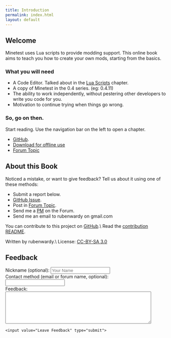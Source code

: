 ```yaml
---
title: Introduction
permalink: index.html
layout: default
---
```


Welcome
-------

Minetest uses Lua scripts to provide modding support.
This online book aims to teach you how to create your own mods, starting from the basics.

### What you will need

* A Code Editor. Talked about in the [Lua Scripts](chapters/lua.html#tools) chapter.
* A copy of Minetest in the 0.4 series. (eg: 0.4.11)
* The ability to work independently, without pestering other developers to write you code for you.
* Motivation to continue trying when things go wrong.


### So, go on then.

Start reading. Use the navigation bar on the left to open a chapter.

* [GitHub](https://github.com/rubenwardy/minetest_modding_book).
* [Download for offline use](https://github.com/rubenwardy/minetest_modding_book/releases)
* [Forum Topic](https://forum.minetest.net/viewtopic.php?f=14&t=10729)

About this Book
---------------

Noticed a mistake, or want to give feedback? Tell us about it using one of these methods:

* Submit a report below.
* [GitHub Issue](https://github.com/rubenwardy/minetest_modding_book/issues).
* Post in [Forum Topic](https://forum.minetest.net/viewtopic.php?f=14&t=10729).
* Send me a [PM](https://forum.minetest.net/ucp.php?i=pm&mode=compose&u=2051) on the Forum.
* Send me an email to rubenwardy on gmail.com

You can contribute to this project on [GitHub](https://github.com/rubenwardy/minetest_modding_book).\\
Read the [contribution README](README.html).

Written by rubenwardy.\\
License: [CC-BY-SA 3.0](https://creativecommons.org/licenses/by-sa/3.0/)

Feedback
--------

<form class="leave_comment" action="http://pooleapp.com/stash/74bf2dfb-4c01-423c-b48a-e002ed70bbc1/" method="post">
	<input type="hidden" name="redirect_to"
			value="http://rubenwardy.com/minetest_modding_book/thank_you.html" />
	Nickname (optional): <input class="name" name="name" placeholder="Your Name" type="text"><br />
	Contact method (email or forum name, optional): <input name="contact" type="text"><br />
	Feedback:
	<textarea name="comment" required="" style="display:block;min-width: 90%;min-height:100px;"></textarea>

	<input value="Leave Feedback" type="submit">
</form>
